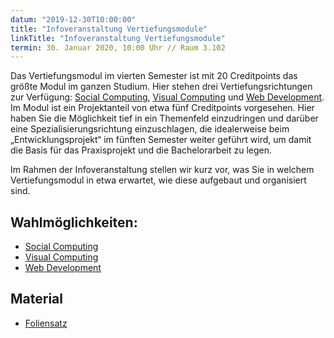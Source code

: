 ```yaml
---
datum: "2019-12-30T10:00:00"
title: "Infoveranstaltung Vertiefungsmodule"
linkTitle: "Infoveranstaltung Vertiefungsmodule"
termin: 30. Januar 2020, 10:00 Uhr // Raum 3.102
---
```


Das Vertiefungsmodul im vierten Semester ist mit 20 Creditpoints das größte Modul im ganzen Studium. Hier stehen drei Vertiefungsrichtungen zur Verfügung: [Social Computing](/study/bachelor/moduls/ba_vertiefung_socialcomputing/), [Visual Computing](/study/bachelor/moduls/ba_vertiefung-visual-computing/) und [Web Development](/study/bachelor/moduls/ba_vertiefung-web_development/). Im Modul ist ein Projektanteil von etwa fünf Creditpoints vorgesehen. Hier haben Sie die Möglichkeit tief in ein Themenfeld einzudringen und darüber eine Spezialisierungsrichtung einzuschlagen, die idealerweise beim „Entwicklungsprojekt“ im fünften Semester weiter geführt wird, um damit die Basis für das Praxisprojekt und die Bachelorarbeit zu legen.

Im Rahmen der Infoveranstaltung stellen wir kurz vor, was Sie in welchem Vertiefungsmodul in etwa erwartet, wie diese aufgebaut und organisiert sind. 

## Wahlmöglichkeiten:
- [Social Computing](/study/bachelor/moduls/ba_vertiefung_socialcomputing/)
- [Visual Computing](/study/bachelor/moduls/ba_vertiefung-visual-computing/)
- [Web Development](/study/bachelor/moduls/ba_vertiefung-web_development/)

## Material
- [Foliensatz](/download/infoveranstaltung-vertiefungsmodule-2020.pdf)
